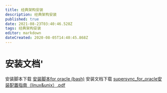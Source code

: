 ```yaml
---
title: 经典架构安装
description: 经典架构安装
published: true
date: 2021-08-23T03:40:46.528Z
tags: 经典架构安装
editor: markdown
dateCreated: 2020-08-05T14:40:45.868Z
---
```


# 安装文档'
安装脚本下载
[安装脚本for oracle (bash)](http://aming.ddns.net:30000/jikcheng/supersync-install-scripts/-/archive/master/supersync-install-scripts-master.tar.gz)
安装文档下载
[supersync_for_oracle安装配置指南（linux&unix）.pdf](/supersync/supersync_for_oracle安装配置指南（linux&unix）.pdf)
